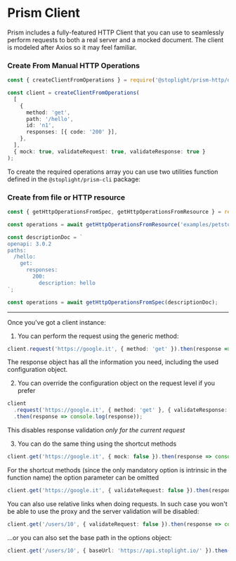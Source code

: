# Prism Client

Prism includes a fully-featured HTTP Client that you can use to seamlessly perform requests to both a real server and a mocked document. The client is modeled after Axios so it may feel familiar.

### Create From Manual HTTP Operations

```ts
const { createClientFromOperations } = require('@stoplight/prism-http/dist/client');

const client = createClientFromOperations(
  [
    {
      method: 'get',
      path: '/hello',
      id: 'n1',
      responses: [{ code: '200' }],
    },
  ],
  { mock: true, validateRequest: true, validateResponse: true }
);
```

To create the required operations array you can use two utilities function defined in the `@stoplight/prism-cli` package:

### Create from file or HTTP resource

```ts
const { getHttpOperationsFromSpec, getHttpOperationsFromResource } = require('@stoplight/prism-cli/dist/operations')

const operations = await getHttpOperationsFromResource('examples/petstore.oas2.yaml');

const descriptionDoc = `
openapi: 3.0.2
paths:
  /hello:
    get:
      responses:
        200:
          description: hello
`;

const operations = await getHttpOperationsFromSpec(descriptionDoc);

```

---

Once you've got a client instance:

1. You can perform the request using the generic method:

```ts
client.request('https://google.it', { method: 'get' }).then(response => console.log(response));
```

The response object has all the information you need, including the used configuration object.

2. You can override the configuration object on the request level if you prefer

```ts
client
  .request('https://google.it', { method: 'get' }, { validateResponse: false })
  .then(response => console.log(response));
```

This disables response validation _only for the current request_

3. You can do the same thing using the shortcut methods

```ts
client.get('https://google.it', { mock: false }).then(response => console.log(response));
```

For the shortcut methods (since the only mandatory option is intrinsic in the function name) the option parameter can be omitted

```ts
client.get('https://google.it', { validateRequest: false }).then(response => console.log(response));
```

You can also use relative links when doing requests. In such case you won't be able to use the proxy and the server validation will be disabled:

```ts
client.get('/users/10', { validateRequest: false }).then(response => console.log(response));
```

…or you can also set the base path in the options object:

```ts
client.get('/users/10', { baseUrl: 'https://api.stoplight.io/' }).then(response => console.log(response));
```
